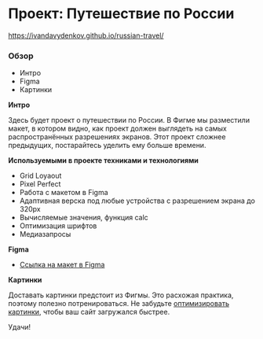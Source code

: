 # Проект: Путешествие по России
https://ivandavydenkov.github.io/russian-travel/
### Обзор

- Интро
- Figma
- Картинки

**Интро**

Здесь будет проект о путешествии по России.
В Фигме мы разместили макет, в котором видно, как проект должен выглядеть на самых распространённых разрешениях экранов.
Этот проект сложнее предыдущих, постарайтесь уделить ему больше времени.


**Используемыми в проекте техниками и технологиями**

- Grid Loyaout
- Pixel Perfect
- Работа с макетом в Figma
- Адаптивная верска под любые устройства с разрешением экрана до 320px
- Вычисляемые значения, функция calc
- Оптимизация шрифтов
- Медиазапросы

**Figma**

- [Ссылка на макет в Figma](https://www.figma.com/file/5S2WSbEFL6awjVWJ0NWL8Q/Sprint-3_-Russia-_-desktop-mobile?node-id=28503%3A0)

**Картинки**

Доставать картинки предстоит из Фигмы. Это расхожая практика, поэтому полезно потренироваться.
Не забудьте [оптимизировать картинки](https://tinypng.com/), чтобы ваш сайт загружался быстрее.

Удачи!

